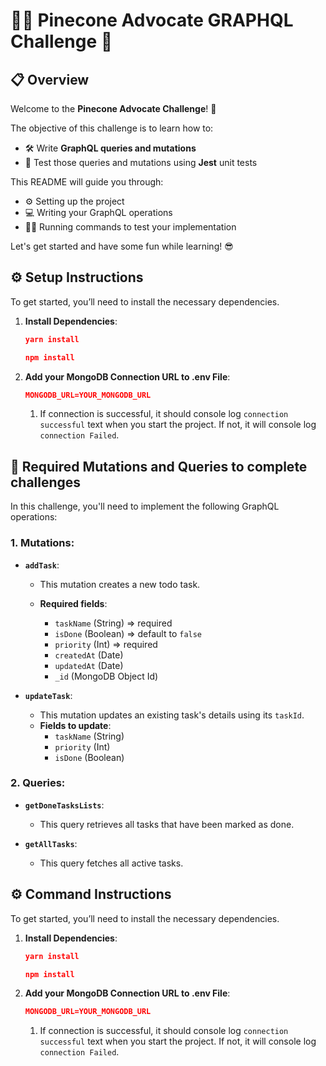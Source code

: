 # 🌲💼 Pinecone Advocate GRAPHQL Challenge 🚀

## 📋 Overview

Welcome to the **Pinecone Advocate Challenge**! 🌟

The objective of this challenge is to learn how to:

- 🛠️ Write **GraphQL queries and mutations**
- 🧪 Test those queries and mutations using **Jest** unit tests

This README will guide you through:

- ⚙️ Setting up the project
- 💻 Writing your GraphQL operations
- 🏃‍♂️ Running commands to test your implementation

Let's get started and have some fun while learning! 😎

## ⚙️ Setup Instructions

To get started, you’ll need to install the necessary dependencies.

1. **Install Dependencies**:

   ```json
   yarn install
   ```

   ```json
   npm install
   ```

2. **Add your MongoDB Connection URL to .env File**:

   ```json
   MONGODB_URL=YOUR_MONGODB_URL
   ```

   1. If connection is successful, it should console log `connection successful` text when you start the project. If not, it will console log `connection Failed`.

## 🚀 Required Mutations and Queries to complete challenges

In this challenge, you'll need to implement the following GraphQL operations:

### 1. **Mutations**:

- **`addTask`**:

  - This mutation creates a new todo task.
  - **Required fields**:

    - `taskName` (String) => required
    - `isDone` (Boolean) => default to `false`
    - `priority` (Int) => required
    - `createdAt` (Date)
    - `updatedAt` (Date)
    - `_id` (MongoDB Object Id)

- **`updateTask`**:
  - This mutation updates an existing task's details using its `taskId`.
  - **Fields to update**:
    - `taskName` (String)
    - `priority` (Int)
    - `isDone` (Boolean)

### 2. **Queries**:

- **`getDoneTasksLists`**:

  - This query retrieves all tasks that have been marked as done.

- **`getAllTasks`**:
  - This query fetches all active tasks.

## ⚙️ Command Instructions

To get started, you’ll need to install the necessary dependencies.

1. **Install Dependencies**:

   ```json
   yarn install
   ```

   ```json
   npm install
   ```

2. **Add your MongoDB Connection URL to .env File**:

   ```json
   MONGODB_URL=YOUR_MONGODB_URL
   ```

   1. If connection is successful, it should console log `connection successful` text when you start the project. If not, it will console log `connection Failed`.
